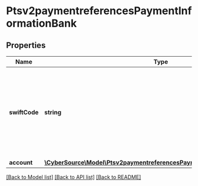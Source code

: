 # Ptsv2paymentreferencesPaymentInformationBank

## Properties
Name | Type | Description | Notes
------------ | ------------- | ------------- | -------------
**swiftCode** | **string** | Bank&#39;s SWIFT code. You can use this field only when scoring a direct debit transaction. Required only for crossborder transactions. | [optional] 
**account** | [**\CyberSource\Model\Ptsv2paymentreferencesPaymentInformationBankAccount**](Ptsv2paymentreferencesPaymentInformationBankAccount.md) |  | [optional] 

[[Back to Model list]](../README.md#documentation-for-models) [[Back to API list]](../README.md#documentation-for-api-endpoints) [[Back to README]](../README.md)


